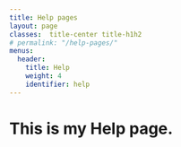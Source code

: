 ```yaml
---
title: Help pages
layout: page
classes:  title-center title-h1h2
# permalink: "/help-pages/"
menus:
  header:
    title: Help
    weight: 4
    identifier: help
---
```


# This is my Help page.

<!-- {% for help_page in site.help_pages %}
  <li>
    <a href="{{ help_page.url }}">{{ help_page.title }}</a>
  </li>
{% endfor %} -->
